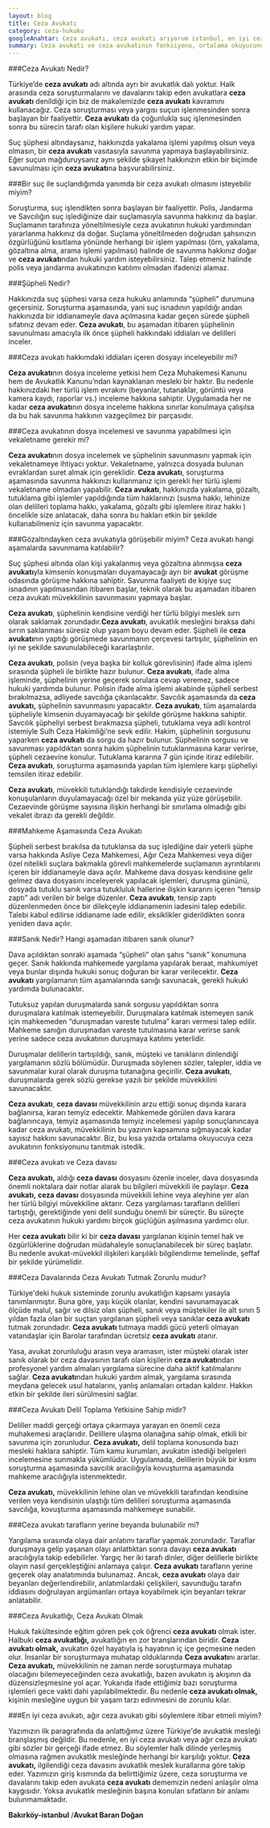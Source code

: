 ```yaml
---
layout: blog
title: Ceza Avukatı
category: ceza-hukuku
googleAnahtar: Ceza avukatı, ceza avukatı arıyorum istanbul, en iyi ceza avukatı, ağır ceza avukatı, ceza davası, ceza avukatlığı, ceza avukatı olmak, avukat,  ceza avukatı nedir, bakırköy ataköy istanbul avukat baran doğan
summary: Ceza avukatı ve ceza avukatının fonksiyonu, ortalama okuyucunun anlayabileceği bir dille özetlenmiştir.
---
```



###Ceza Avukatı Nedir?


Türkiye’de **ceza avukatı** adı altında ayrı bir avukatlık dalı yoktur. Halk arasında ceza soruşturmalarını ve davalarını takip eden avukatlara **ceza avukatı** denildiği için biz de makalemizde **ceza avukatı** kavramını kullanacağız.
Ceza soruşturması veya yargısı suçun işlenmesinden sonra başlayan bir faaliyettir. **Ceza avukatı** da çoğunlukla suç işlenmesinden sonra bu sürecin tarafı olan kişilere hukuki yardım yapar.

Suç şüphesi altındaysanız, hakkınızda yakalama işlemi yapılmış olsun veya olmasın, bir **ceza avukatı** vasıtasıyla savunma yapmaya başlayabilirsiniz. Eğer suçun mağduruysanız aynı şekilde şikayet hakkınızın etkin bir biçimde savunulması için **ceza avukatı**na başvurabilirsiniz.


###Bir suç ile suçlandığımda yanımda bir ceza avukatı olmasını isteyebilir miyim?


Soruşturma, suç işlendikten sonra başlayan bir faaliyettir. Polis, Jandarma ve Savcılığın suç işlediğinize dair suçlamasıyla savunma hakkınız da başlar. Suçlamanın tarafınıza yöneltilmesiyle ceza avukatının hukuki yardımından yararlanma hakkınız da doğar. Suçlama yöneltilmeden doğrudan şahsınızın özgürlüğünü kısıtlama yönünde herhangi bir işlem yapılması (örn, yakalama, gözaltına alma, arama işlemi yapılması) halinde de savunma hakkınız doğar ve **ceza avukatı**ndan hukuki yardım isteyebilirsiniz. Talep etmeniz halinde polis veya jandarma avukatınızın katılımı olmadan ifadenizi alamaz.

###Şüpheli Nedir?


Hakkınızda suç şüphesi varsa ceza hukuku anlamında “şüpheli” durumuna geçersiniz. Soruşturma aşamasında, yani suç isnadının yapıldığı andan hakkınızda bir iddianameyle dava açılmasına kadar geçen sürede şüpheli sıfatınız devam eder. **Ceza avukatı**, bu aşamadan itibaren şüphelinin savunulması amacıyla ilk önce şüpheli hakkındaki iddiaları ve delilleri inceler.

###Ceza avukatı hakkımdaki iddiaları içeren dosyayı inceleyebilir mi? 

**Ceza avukatı**nın dosya inceleme yetkisi hem Ceza Muhakemesi Kanunu hem de Avukatlık Kanunu’ndan kaynaklanan mesleki bir haktır. Bu nedenle hakkınızdaki her türlü işlem evrakını (beyanlar, tutanaklar, görüntü veya kamera kaydı, raporlar vs.) inceleme hakkına sahiptir. Uygulamada her ne kadar **ceza avukatı**nın dosya inceleme hakkına sınırlar konulmaya çalışılsa da bu hak savunma hakkının vazgeçilmez bir parçasıdır.

###Ceza avukatının dosya incelemesi ve savunma yapabilmesi için vekaletname gerekir mi?


 **Ceza avukatı**nın dosya incelemek ve şüphelinin savunmasını yapmak için vekaletnameye ihtiyacı yoktur. Vekaletname, yalnızca dosyada bulunan evraklardan suret almak için gereklidir. **Ceza avukatı**, soruşturma aşamasında savunma hakkınızı kullanmanız için gerekli her türlü işlemi vekaletname olmadan yapabilir. **Ceza avukatı**, hakkınızda yakalama, gözaltı, tutuklama gibi işlemler yapıldığında tüm haklarınızı (susma hakkı, lehinize olan delilleri toplama hakkı, yakalama, gözaltı gibi işlemlere itiraz hakkı ) öncelikle size anlatacak, daha sonra bu hakları etkin bir şekilde kullanabilmeniz için savunma yapacaktır.

###Gözaltındayken ceza avukatıyla görüşebilir miyim? Ceza avukatı hangi aşamalarda savunmama katılabilir?


Suç şüphesi altında olan kişi yakalanmış veya gözaltına alınmışsa **ceza avukatı**yla kimsenin konuşmaları duyamayacağı ayrı bir **avukat** görüşme odasında görüşme hakkına sahiptir. Savunma faaliyeti de kişiye suç isnadının yapılmasından itibaren başlar, teknik olarak bu aşamadan itibaren ceza avukatı müvekkilinin savunmasını yapmaya başlar.

**Ceza avukatı**, şüphelinin kendisine verdiği her türlü bilgiyi meslek sırrı olarak saklamak zorundadır.**Ceza avukatı**,  avukatlık mesleğini bıraksa dahi sırrın saklanması süresiz olup yaşam boyu devam eder. Şüpheli ile **ceza avukatı**nın yaptığı görüşmede savunmanın çerçevesi tartışılır,  şüphelinin en iyi ne şekilde savunulabileceği kararlaştırılır. 

**Ceza avukatı**, polisin (veya başka bir kolluk görevlisinin) ifade alma işlemi sırasında şüpheli ile birlikte hazır bulunur.  **Ceza avukatı**, ifade alma işleminde, şüphelinin yerine geçerek sorulara cevap veremez, sadece hukuki yardımda bulunur. Polisin ifade alma işlemi akabinde şüpheli serbest bırakılmazsa, adliyede savcılığa çıkarılacaktır. Savcılık aşamasında da **ceza avukatı,** şüphelinin savunmasını yapacaktır. **Ceza avukatı**, tüm aşamalarda şüpheliyle kimsenin duyamayacağı bir şekilde görüşme hakkına sahiptir. Savcılık şüpheliyi serbest bırakmazsa şüpheli, tutuklama veya adli kontrol istemiyle Sulh Ceza Hakimliği’ne sevk edilir. Hakim, şüphelinin sorgusunu yaparken **ceza avukatı** da sorgu da hazır bulunur.  Şüphelinin sorgusu ve savunması yapıldıktan sonra hakim şüphelinin tutuklanmasına karar verirse, şüpheli cezaevine konulur. Tutuklama kararına 7 gün içinde itiraz edilebilir. **Ceza avukatı**, soruşturma aşamasında yapılan tüm işlemlere karşı şüpheliyi temsilen itiraz edebilir.

**Ceza avukatı**, müvekkili tutuklandığı takdirde kendisiyle cezaevinde konuşulanların duyulamayacağı özel bir mekanda yüz yüze görüşebilir. Cezaevinde görüşme sayısına ilişkin herhangi bir sınırlama olmadığı gibi vekalet ibrazı da gerekli değildir.

###Mahkeme Aşamasında Ceza Avukatı


Şüpheli serbest bırakılsa da tutuklansa da suç işlediğine dair yeterli şüphe varsa hakkında Asliye Ceza Mahkemesi, Ağır Ceza Mahkemesi veya diğer özel nitelikli suçlara bakmakla görevli mahkemelerde suçlamanın ayrıntılarını içeren bir iddianameyle dava açılır. Mahkeme dava dosyası kendisine gelir gelmez dava dosyasını inceleyerek yapılacak işlemleri, duruşma gününü, dosyada tutuklu sanık varsa tutukluluk hallerine ilişkin kararını içeren “tensip zaptı” adı verilen bir belge düzenler. **Ceza avukatı**, tensip zaptı  düzenlenmeden önce bir dilekçeyle iddianamenin iadesini talep edebilir. Talebi kabul edilirse iddianame iade edilir, eksiklikler giderildikten sonra yeniden dava açılır. 

###Sanık Nedir? Hangi aşamadan itibaren sanık olunur?


Dava açıldıktan sonraki aşamada “şüpheli” olan şahıs “sanık” konumuna geçer. Sanık hakkında mahkemede yargılama yapılarak beraat, mahkumiyet veya bunlar dışında hukuki sonuç doğuran bir karar verilecektir. **Ceza avukatı** yargılamanın tüm aşamalarında sanığı savunacak, gerekli hukuki yardımda bulunacaktır.

Tutuksuz yapılan duruşmalarda sanık sorgusu yapıldıktan sonra duruşmalara katılmak istemeyebilir. Duruşmalara katılmak istemeyen sanık için mahkemeden “duruşmadan vareste tutulma”  kararı vermesi talep edilir. Mahkeme sanığın duruşmadan vareste tutulmasına karar verirse sanık yerine sadece ceza avukatının duruşmaya katılımı yeterlidir.

Duruşmalar delillerin tartışıldığı, sanık, müşteki ve tanıkların dinlendiği yargılamanın sözlü bölümüdür. Duruşmada söylenen sözler, talepler, iddia ve savunmalar kural olarak duruşma tutanağına geçirilir. **Ceza avukatı**, duruşmalarda gerek sözlü gerekse yazılı bir şekilde müvekkilini savunacaktır.

**Ceza avukatı**, **ceza davası** müvekkilinin arzu ettiği sonuç dışında karara bağlanırsa, kararı temyiz edecektir.
Mahkemede görülen dava karara bağlanıncaya, temyiz aşamasında temyiz incelemesi yapılıp sonuçlanıncaya kadar ceza avukatı, müvekkilinin bu yazının kapsamına sığmayacak kadar sayısız hakkını savunacaktır. Biz, bu kısa yazıda ortalama okuyucuya  ceza avukatının fonksiyonunu tanıtmak istedik. 

###Ceza avukatı ve Ceza davası


**Ceza avukatı,** aldığı **ceza davası** dosyasını özenle inceler, dava dosyasında önemli noktalara dair notlar alarak bu bilgileri müvekkili ile paylaşır. **Ceza avukatı,** **ceza davası** dosyasında müvekkili lehine veya aleyhine yer alan her türlü bilgiyi müvekkiline aktarır. Ceza yargılaması tarafların delilleri tartıştığı, gerektiğinde yeni delil sunduğu önemli bir süreçtir. Bu süreçte ceza avukatının hukuki yardımı birçok güçlüğün aşılmasına yardımcı olur.  

Her **ceza avukatı** bilir ki bir **ceza davası** yargılanan kişinin temel hak ve özgürlüklerine doğrudan müdahaleyle sonuçlanabilecek bir süreç başlatır. Bu nedenle avukat-müvekkil ilişkileri karşılıklı bilgilendirme temelinde, şeffaf bir şekilde yürümelidir.

###Ceza Davalarında Ceza Avukatı Tutmak Zorunlu mudur?

Türkiye'deki hukuk sisteminde zorunlu avukatlığın kapsamı yasayla tanımlanmıştır. Buna göre, yaşı küçük olanlar, kendini savunamayacak ölçüde malul, sağır ve dilsiz olan şüpheli, sanık veya müştekiler ile alt sınırı 5 yıldan fazla olan bir suçtan yargılanan şüpheli veya sanıklar **ceza avukatı** tutmak zorundadır. **Ceza avukatı** tutmaya maddi gücü yeterli olmayan vatandaşlar için Barolar tarafından ücretsiz **ceza avukatı** atanır. 

Yasa, avukat zorunluluğu arasın veya aramasın, ister müşteki olarak ister sanık olarak bir ceza davasının tarafı olan kişilerin **ceza avukatı**ndan profesyonel yardım almaları yargılama sürecine daha aktif katılmalarını sağlar. **Ceza avukatı**ndan hukuki yardım almak, yargılama sırasında meydana gelecek usul hatalarını, yanlış anlamaları ortadan kaldırır. Hakkın etkin bir şekilde ileri sürülmesini sağlar.


###Ceza Avukatı Delil Toplama Yetkisine Sahip midir?

Deliller maddi gerçeği ortaya çıkarmaya yarayan en önemli ceza muhakemesi araçlarıdır. Delillere ulaşma olanağına sahip olmak, etkili bir savunma için zorunludur. **Ceza avukatı,** delil toplama konusunda bazı mesleki haklara sahiptir. Tüm kamu kurumları, avukatın istediği belgeleri incelemesine sunmakla yükümlüdür. Uygulamada, delillerin büyük bir kısmı soruşturma aşamasında savcılık aracılığıyla kovuşturma aşamasında mahkeme aracılığıyla istenmektedir.

**Ceza avukatı,** müvekkilinin lehine olan ve müvekkili tarafından kendisine verilen veya kendisinin ulaştığı tüm delilleri soruşturma aşamasında savcılığa, kovuşturma aşamasında mahkemeye sunabilir.

###Ceza avukatı tarafların yerine beyanda bulunabilir mi?

Yargılama sırasında olaya dair anlatımı taraflar yapmak zorundadır. Taraflar duruşmaya gelip yaşanan olayı anlattıktan sonra davayı **ceza avukatı** aracılığıyla takip edebilirler. Yargıç her iki tarafı dinler, diğer delillerle birlikte olayın nasıl gerçekleştiğini anlamaya çalışır. **Ceza avukatı** tarafların yerine geçerek olay analatımında bulunamaz. Ancak, **ceza avukatı** olaya dair beyanları değerlendirebilir, anlatımlardaki çelişkileri, savunduğu tarafın iddiasını doğrulayan argümanları ortaya koyabilmek için beyanları tekrar anlatabilir. 

###Ceza Avukatlığı, Ceza Avukatı Olmak


Hukuk fakültesinde eğitim gören pek çok öğrenci **ceza avukatı** olmak ister. Halbuki **ceza avukatlığı,** avukatlığın en zor branşlarından biridir. **Ceza avukatı olmak,** avukatın özel hayatıyla iş hayatının iç içe geçmesine neden olur. İnsanlar bir soruşturmaya muhatap olduklarında **Ceza avukatı**nı ararlar. **Ceza avukatı,** müvekkilinin ne zaman nerde soruşturmaya muhatap olacağını bilemeyeceğinden ceza avukatlığı, bazen avukatın iş akışının da düzensizleşmesine yol açar. Yukarıda ifade ettiğimiz bazı soruşturma işlemleri gece vakti dahi yapılabilmektedir. Bu nedenle **ceza avukatı olmak,** kişinin mesleğine uygun bir yaşam tarzı edinmesini de zorunlu kılar.

###En iyi ceza avukatı, ağır ceza avukatı gibi söylemlere itibar etmeli miyim?

Yazımızın ilk paragrafında da anlattığımız üzere Türkiye'de avukatlık mesleği branşlaşmış değildir. Bu nedenle, en iyi ceza avukatı veya ağır ceza avukatı gibi sözler bir gerçeği ifade etmez. Bu söylemler halk dilinde yerleşmiş olmasına rağmen avukatlık mesleğinde herhangi bir karşılığı yoktur. **Ceza avukatı,** ilgilendiği ceza davasını avukatlık meslek kurallarına göre takip eder. Yazımızın giriş kısmında da belirttiğimiz üzere, ceza soruşturma ve davalarını takip eden avukata **ceza avukatı** dememizin nedeni anlaşılır olma kaygısıdır. Yoksa avukatlık mesleğinin başına konulan sıfatların bir anlamı bulunmamaktadır.



**Bakırköy-istanbul** /**Avukat Baran Doğan**
